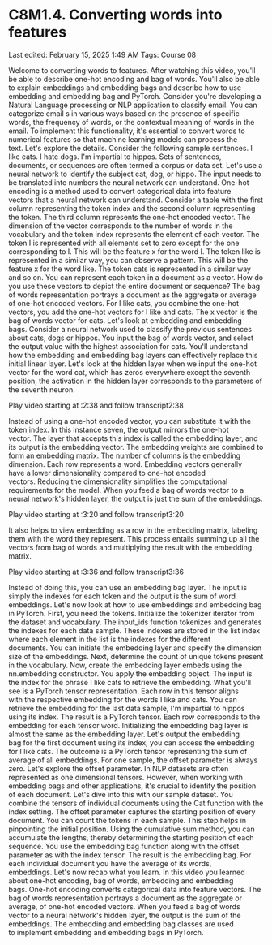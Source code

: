 # C8M1.4. Converting words into features

Last edited: February 15, 2025 1:49 AM
Tags: Course 08

Welcome to converting words to features. After watching this video, you'll be able to describe one-hot encoding and bag of words. You'll also be able to explain embeddings and embedding bags and describe how to use embedding and embedding bag and PyTorch. Consider you're developing a Natural Language processing or NLP application to classify email. You can categorize email s in various ways based on the presence of specific words, the frequency of words, or the contextual meaning of words in the email. To implement this functionality, it's essential to convert words to numerical features so that machine learning models can process the text. Let's explore the details. Consider the following sample sentences. I like cats. I hate dogs. I'm impartial to hippos. Sets of sentences, documents, or sequences are often termed a corpus or data set. Let's use a neural network to identify the subject cat, dog, or hippo. The input needs to be translated into numbers the neural network can understand. One-hot encoding is a method used to convert categorical data into feature vectors that a neural network can understand. Consider a table with the first column representing the token index and the second column representing the token. The third column represents the one-hot encoded vector. The dimension of the vector corresponds to the number of words in the vocabulary and the token index represents the element of each vector. The token I is represented with all elements set to zero except for the one corresponding to I. This will be the feature x for the word I. The token like is represented in a similar way, you can observe a pattern. This will be the feature x for the word like. The token cats is represented in a similar way and so on. You can represent each token in a document as a vector. How do you use these vectors to depict the entire document or sequence? The bag of words representation portrays a document as the aggregate or average of one-hot encoded vectors. For I like cats, you combine the one-hot vectors, you add the one-hot vectors for I like and cats. The x vector is the bag of words vector for cats. Let's look at embedding and embedding bags. Consider a neural network used to classify the previous sentences about cats, dogs or hippos. You input the bag of words vector, and select the output value with the highest association for cats. You'll understand how the embedding and embedding bag layers can effectively replace this initial linear layer. Let's look at the hidden layer when we input the one-hot vector for the word cat, which has zeros everywhere except the seventh position, the activation in the hidden layer corresponds to the parameters of the seventh neuron.

Play video starting at :2:38 and follow transcript2:38

Instead of using a one-hot encoded vector, you can substitute it with the token index. In this instance seven, the output mirrors the one-hot vector. The layer that accepts this index is called the embedding layer, and its output is the embedding vector. The embedding weights are combined to form an embedding matrix. The number of columns is the embedding dimension. Each row represents a word. Embedding vectors generally have a lower dimensionality compared to one-hot encoded vectors. Reducing the dimensionality simplifies the computational requirements for the model. When you feed a bag of words vector to a neural network's hidden layer, the output is just the sum of the embeddings.

Play video starting at :3:20 and follow transcript3:20

It also helps to view embedding as a row in the embedding matrix, labeling them with the word they represent. This process entails summing up all the vectors from bag of words and multiplying the result with the embedding matrix.

Play video starting at :3:36 and follow transcript3:36

Instead of doing this, you can use an embedding bag layer. The input is simply the indexes for each token and the output is the sum of word embeddings. Let's now look at how to use embeddings and embedding bag in PyTorch. First, you need the tokens. Initialize the tokenizer iterator from the dataset and vocabulary. The input_ids function tokenizes and generates the indexes for each data sample. These indexes are stored in the list index where each element in the list is the indexes for the different documents. You can initiate the embedding layer and specify the dimension size of the embeddings. Next, determine the count of unique tokens present in the vocabulary. Now, create the embedding layer embeds using the nn.embedding constructor. You apply the embedding object. The input is the index for the phrase I like cats to retrieve the embedding. What you'll see is a PyTorch tensor representation. Each row in this tensor aligns with the respective embedding for the words I like and cats. You can retrieve the embedding for the last data sample, I'm impartial to hippos using its index. The result is a PyTorch tensor. Each row corresponds to the embedding for each tensor word. Initializing the embedding bag layer is almost the same as the embedding layer. Let's output the embedding bag for the first document using its index, you can access the embedding for I like cats. The outcome is a PyTorch tensor representing the sum of average of all embeddings. For one sample, the offset parameter is always zero. Let's explore the offset parameter. In NLP datasets are often represented as one dimensional tensors. However, when working with embedding bags and other applications, it's crucial to identify the position of each document. Let's dive into this with our sample dataset. You combine the tensors of individual documents using the Cat function with the index setting. The offset parameter captures the starting position of every document. You can count the tokens in each sample. This step helps in pinpointing the initial position. Using the cumulative sum method, you can accumulate the lengths, thereby determining the starting position of each sequence. You use the embedding bag function along with the offset parameter as with the index tensor. The result is the embedding bag. For each individual document you have the average of its words, embeddings. Let's now recap what you learn. In this video you learned about one-hot encoding, bag of words, embedding and embedding bags. One-hot encoding converts categorical data into feature vectors. The bag of words representation portrays a document as the aggregate or average, of one-hot encoded vectors. When you feed a bag of words vector to a neural network's hidden layer, the output is the sum of the embeddings. The embedding and embedding bag classes are used to implement embedding and embedding bags in PyTorch.